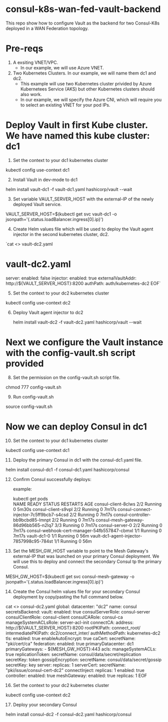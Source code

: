 # consul-k8s-wan-fed-vault-backend
This repo show how to configure Vault as the backend for two Consul-K8s deployed in a WAN Federation topology. 

# Pre-reqs
1. A exsiting VNET/VPC. 
   - In our example, we will use Azure VNET. 
2. Two Kubernetes Clusters. In our example, we will name them dc1 and dc2.
   - This example will use two Kubernetes cluster privided by Azure Kubernetees Service (AKS) but other Kubernetes clusters should also work.
   - In our example, we will specify the Azure CNI, which will require you to select an existing VNET for your pod IPs. 


# Deploy Vault in first Kube cluster. We have named this kube cluster: dc1

1. Set the context to your dc1 kubernetes cluster

  kubectl config use-context dc1

2. Install Vault in dev-mode to dc1

  helm install vault-dc1 -f vault-dc1.yaml hashicorp/vault --wait

3. Set variable VAULT_SERVER_HOST with the external-IP of the newly deployed Vault service.

  VAULT_SERVER_HOST=$(kubectl get svc vault-dc1 -o jsonpath='{.status.loadBalancer.ingress[0].ip}')

4. Create Helm values file which will be used to deploy the Vault agent injector in the second kubernetes cluster, dc2. 

`cat <<EOF >> vault-dc2.yaml
# vault-dc2.yaml
server:
  enabled: false
injector:
  enabled: true
  externalVaultAddr: http://${VAULT_SERVER_HOST}:8200
  authPath: auth/kubernetes-dc2
EOF`
  
  
5. Set the context to your dc2 kubernetes cluster

  kubectl config use-context dc2
  
6. Deploy Vault agent injector to dc2
  
   helm install vault-dc2 -f vault-dc2.yaml hashicorp/vault --wait
  

# Next we configure the Vault instance with the config-vault.sh script provided
  
8. Set the permission on the config-vault.sh script file.
  
  chmod 777 config-vault.sh
  
9. Run config-vault.sh
  
  source config-vault.sh
  
  
# Now we can deploy Consul in dc1 
  
10. Set the context to your dc1 kubernetes cluster
  
  kubectl config use-context dc1
  
  
11. Deploy the primary Consul in dc1 with the consul-dc1.yaml file.
  
  helm install consul-dc1 -f consul-dc1.yaml hashicorp/consul
  
12. Confirm Consul successfully deploys:

    example:

    kubectl get pods   
    NAME                                           READY   STATUS    RESTARTS   AGE
    consul-client-8clws                            2/2     Running   0          5m30s
    consul-client-s9vpl                            2/2     Running   0          7m17s
    consul-connect-injector-7c5ff9bcb7-s4csd       2/2     Running   0          7m17s
    consul-controller-bb9bcbd85-lmnpt              2/2     Running   0          7m17s
    consul-mesh-gateway-86d96bb565-n2lq7           3/3     Running   0          7m17s
    consul-server-0                                2/2     Running   0          7m17s
    consul-webhook-cert-manager-54fb557847-cbmxl   1/1     Running   0          7m17s
    vault-dc1-0                                    1/1     Running   0          56m
    vault-dc1-agent-injector-7857998c95-784st      1/1     Running   0          56m
  
  
13. Set the MESH_GW_HOST variable to point to the Mesh Gateway's external-IP that was launched on your primary Consul deployment. 
    We will use this to deploy and connect the secondary Consul tp the primary Consul.
  
  MESH_GW_HOST=$(kubectl get svc consul-mesh-gateway -o jsonpath='{.status.loadBalancer.ingress[0].ip}')

14. Create the Consul helm values file for your secondary Consul deployment by copy/pasting the full command below.
  
cat <<EOF >> consul-dc2.yaml
global:
  datacenter: "dc2"
  name: consul
  secretsBackend:
    vault:
      enabled: true
      consulServerRole: consul-server
      consulClientRole: consul-client
      consulCARole: consul-ca
      manageSystemACLsRole: server-acl-init
      connectCA:
        address: http://${VAULT_SERVER_HOST}:8200
        rootPKIPath: connect_root/
        intermediatePKIPath: dc2/connect_inter/
        authMethodPath: kubernetes-dc2
  tls:
    enabled: true
    enableAutoEncrypt: true
    caCert:
      secretName: "pki/cert/ca"
  federation:
    enabled: true
    primaryDatacenter: dc1
    primaryGateways:
    - ${MESH_GW_HOST}:443
  acls:
    manageSystemACLs: true
    replicationToken:
      secretName: consul/data/secret/replication
      secretKey: token
  gossipEncryption:
    secretName: consul/data/secret/gossip
    secretKey: key
server:
  replicas: 1
  serverCert:
    secretName: "pki/issue/consul-cert-dc2"
connectInject:
  replicas: 1
  enabled: true
controller:
  enabled: true
meshGateway:
  enabled: true
  replicas: 1
EOF
  
  
  
  16. Set the context to your dc2 kubernetes cluster

  kubectl config use-context dc2
  
  17. Deploy your secondary Consul
  
 helm install consul-dc2 -f consul-dc2.yaml hashicorp/consul
  
  
  
  
